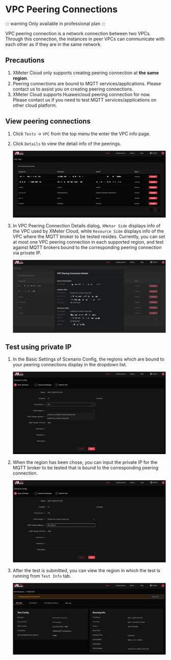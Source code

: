 # VPC Peering Connections

::: warning
Only available in professional plan
:::

VPC peering connection is a network connection between two VPCs. Through this connection, the instances in peer VPCs can communicate with each other as if they are in the same network.

## Precautions

1. XMeter Cloud only supports creating peering connection at **the same region**.
2. Peering connections are bound to MQTT services/applications. Please contact us to assist you on creating peering connections.
3. XMeter Cloud supports Huaweicloud peering connection for now. Please contact us if you need to test MQTT services/applications on other cloud platform.

## View peering connections

1. Click `Tests` ->  `VPC`  from the top menu the enter the VPC info page. 

2. Click `Details` to view the detail info of the peerings.

   ![vpc_list](../_assets/vpc_list.png)

3. In VPC Peering Connection Details dialog,  `XMeter Side` displays info of the VPC used by XMeter Cloud, while `Resource Side` displays info of the VPC where the MQTT broker to be tested resides. Currently, you can set at most one VPC peering connection in each supported region, and test against MQTT brokers bound to the corresponding peering connection via private IP.

   ![vpc_details](../_assets/vpc_details.png)


## Test using private IP

1. In the Basic Settings of Scenario Config, the regions which are bound to your peering connections display in the dropdown list.

   ![vpc_stress_region](../_assets/vpc_stress_region.png)

2. When the region has been chose, you can input the private IP for the MQTT broker to be tested that is bound to the corresponding peering connection.

   ![vpc_private_ip](../_assets/vpc_private_ip.png)

3. After the test is submitted, you can view the region in which the test is running from `Test Info` tab. 

   ![vpc_test](../_assets/vpc_test.png)
   